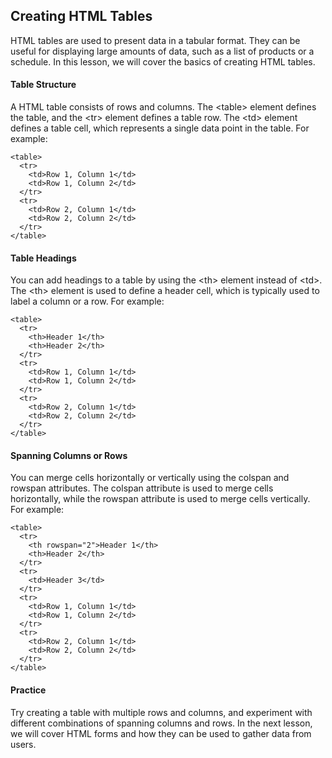 ## Creating HTML Tables

HTML tables are used to present data in a tabular format. They can be useful for displaying large amounts of data, such as a list of products or a schedule. In this lesson, we will cover the basics of creating HTML tables.

#### Table Structure

A HTML table consists of rows and columns. The &lt;table&gt; element defines the table, and the &lt;tr&gt; element defines a table row. The &lt;td&gt; element defines a table cell, which represents a single data point in the table. For example:

    <table>
      <tr>
        <td>Row 1, Column 1</td>
        <td>Row 1, Column 2</td>
      </tr>
      <tr>
        <td>Row 2, Column 1</td>
        <td>Row 2, Column 2</td>
      </tr>
    </table>

#### Table Headings

You can add headings to a table by using the &lt;th&gt; element instead of &lt;td&gt;. The &lt;th&gt; element is used to define a header cell, which is typically used to label a column or a row. For example:

    <table>
      <tr>
        <th>Header 1</th>
        <th>Header 2</th>
      </tr>
      <tr>
        <td>Row 1, Column 1</td>
        <td>Row 1, Column 2</td>
      </tr>
      <tr>
        <td>Row 2, Column 1</td>
        <td>Row 2, Column 2</td>
      </tr>
    </table>

#### Spanning Columns or Rows

You can merge cells horizontally or vertically using the colspan and rowspan attributes. The colspan attribute is used to merge cells horizontally, while the rowspan attribute is used to merge cells vertically. For example:

    <table>
      <tr>
        <th rowspan="2">Header 1</th>
        <th>Header 2</th>
      </tr>
      <tr>
        <td>Header 3</td>
      </tr>
      <tr>
        <td>Row 1, Column 1</td>
        <td>Row 1, Column 2</td>
      </tr>
      <tr>
        <td>Row 2, Column 1</td>
        <td>Row 2, Column 2</td>
      </tr>
    </table>

#### Practice

Try creating a table with multiple rows and columns, and experiment with different combinations of spanning columns and rows.
In the next lesson, we will cover HTML forms and how they can be used to gather data from users.
